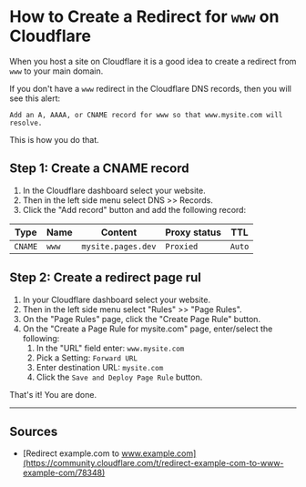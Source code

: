 # How to Create a Redirect for `www` on Cloudflare

When you host a site on Cloudflare it is a good idea to create a redirect from `www` to your main domain.

If you don't have a `www` redirect in the Cloudflare DNS records, then you will see this alert: 

```
Add an A, AAAA, or CNAME record for www so that www.mysite.com will resolve.
```

This is how you do that.


## Step 1: Create a CNAME record

1. In the Cloudflare dashboard select your website.
2. Then in the left side menu select DNS >> Records.
3. Click the "Add record" button and add the following record:

| Type | Name | Content | Proxy status | TTL |
| ---- | ---- | ------- | ------------ | --- |
| `CNAME` | `www` | `mysite.pages.dev` | `Proxied` | `Auto` |


## Step 2: Create a redirect page rul

1. In your Cloudflare dashboard select your website.
2. Then in the left side menu select "Rules" >> "Page Rules".
3. On the "Page Rules" page, click the "Create Page Rule" button.
4. On the "Create a Page Rule for mysite.com" page, enter/select the following:
    1. In the "URL" field enter: `www.mysite.com`
    2. Pick a Setting: `Forward URL`
    3. Enter destination URL: `mysite.com`
    4. Click the `Save and Deploy Page Rule` button.

That's it! You are done.

---

## Sources

* [Redirect example.com to www.example.com](https://community.cloudflare.com/t/redirect-example-com-to-www-example-com/78348)
